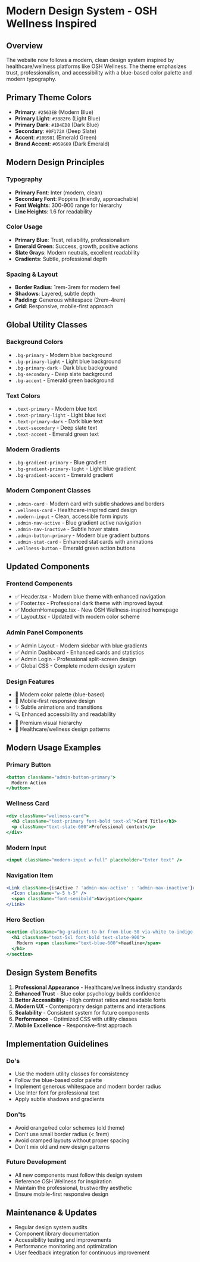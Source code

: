 # Modern Design System - OSH Wellness Inspired

## Overview
The website now follows a modern, clean design system inspired by healthcare/wellness platforms like OSH Wellness. The theme emphasizes trust, professionalism, and accessibility with a blue-based color palette and modern typography.

## Primary Theme Colors
- **Primary**: `#2563EB` (Modern Blue)
- **Primary Light**: `#3B82F6` (Light Blue)
- **Primary Dark**: `#1D4ED8` (Dark Blue)
- **Secondary**: `#0F172A` (Deep Slate)
- **Accent**: `#10B981` (Emerald Green)
- **Brand Accent**: `#059669` (Dark Emerald)

## Modern Design Principles

### Typography
- **Primary Font**: Inter (modern, clean)
- **Secondary Font**: Poppins (friendly, approachable)
- **Font Weights**: 300-900 range for hierarchy
- **Line Heights**: 1.6 for readability

### Color Usage
- **Primary Blue**: Trust, reliability, professionalism
- **Emerald Green**: Success, growth, positive actions
- **Slate Grays**: Modern neutrals, excellent readability
- **Gradients**: Subtle, professional depth

### Spacing & Layout
- **Border Radius**: 1rem-3rem for modern feel
- **Shadows**: Layered, subtle depth
- **Padding**: Generous whitespace (2rem-4rem)
- **Grid**: Responsive, mobile-first approach

## Global Utility Classes

### Background Colors
- `.bg-primary` - Modern blue background
- `.bg-primary-light` - Light blue background
- `.bg-primary-dark` - Dark blue background
- `.bg-secondary` - Deep slate background
- `.bg-accent` - Emerald green background

### Text Colors
- `.text-primary` - Modern blue text
- `.text-primary-light` - Light blue text
- `.text-primary-dark` - Dark blue text
- `.text-secondary` - Deep slate text
- `.text-accent` - Emerald green text

### Modern Gradients
- `.bg-gradient-primary` - Blue gradient
- `.bg-gradient-primary-light` - Light blue gradient
- `.bg-gradient-accent` - Emerald gradient

### Modern Component Classes
- `.admin-card` - Modern card with subtle shadows and borders
- `.wellness-card` - Healthcare-inspired card design
- `.modern-input` - Clean, accessible form inputs
- `.admin-nav-active` - Blue gradient active navigation
- `.admin-nav-inactive` - Subtle hover states
- `.admin-button-primary` - Modern blue gradient buttons
- `.admin-stat-card` - Enhanced stat cards with animations
- `.wellness-button` - Emerald green action buttons

## Updated Components

### Frontend Components
- ✅ Header.tsx - Modern blue theme with enhanced navigation
- ✅ Footer.tsx - Professional dark theme with improved layout
- ✅ ModernHomepage.tsx - New OSH Wellness-inspired homepage
- ✅ Layout.tsx - Updated with modern color scheme

### Admin Panel Components
- ✅ Admin Layout - Modern sidebar with blue gradients
- ✅ Admin Dashboard - Enhanced cards and statistics
- ✅ Admin Login - Professional split-screen design
- ✅ Global CSS - Complete modern design system

### Design Features
- 🎨 Modern color palette (blue-based)
- 📱 Mobile-first responsive design
- ✨ Subtle animations and transitions
- 🔍 Enhanced accessibility and readability
- 💎 Premium visual hierarchy
- 🏥 Healthcare/wellness design patterns

## Modern Usage Examples

### Primary Button
```jsx
<button className="admin-button-primary">
  Modern Action
</button>
```

### Wellness Card
```jsx
<div className="wellness-card">
  <h3 className="text-primary font-bold text-xl">Card Title</h3>
  <p className="text-slate-600">Professional content</p>
</div>
```

### Modern Input
```jsx
<input className="modern-input w-full" placeholder="Enter text" />
```

### Navigation Item
```jsx
<Link className={isActive ? 'admin-nav-active' : 'admin-nav-inactive'}>
  <Icon className="w-5 h-5" />
  <span className="font-semibold">Navigation</span>
</Link>
```

### Hero Section
```jsx
<section className="bg-gradient-to-br from-blue-50 via-white to-indigo-50">
  <h1 className="text-5xl font-bold text-slate-900">
    Modern <span className="text-blue-600">Headline</span>
  </h1>
</section>
```

## Design System Benefits

1. **Professional Appearance** - Healthcare/wellness industry standards
2. **Enhanced Trust** - Blue color psychology builds confidence
3. **Better Accessibility** - High contrast ratios and readable fonts
4. **Modern UX** - Contemporary design patterns and interactions
5. **Scalability** - Consistent system for future components
6. **Performance** - Optimized CSS with utility classes
7. **Mobile Excellence** - Responsive-first approach

## Implementation Guidelines

### Do's
- Use the modern utility classes for consistency
- Follow the blue-based color palette
- Implement generous whitespace and modern border radius
- Use Inter font for professional text
- Apply subtle shadows and gradients

### Don'ts
- Avoid orange/red color schemes (old theme)
- Don't use small border radius (< 1rem)
- Avoid cramped layouts without proper spacing
- Don't mix old and new design patterns

### Future Development
- All new components must follow this design system
- Reference OSH Wellness for inspiration
- Maintain the professional, trustworthy aesthetic
- Ensure mobile-first responsive design

## Maintenance & Updates

- Regular design system audits
- Component library documentation
- Accessibility testing and improvements
- Performance monitoring and optimization
- User feedback integration for continuous improvement